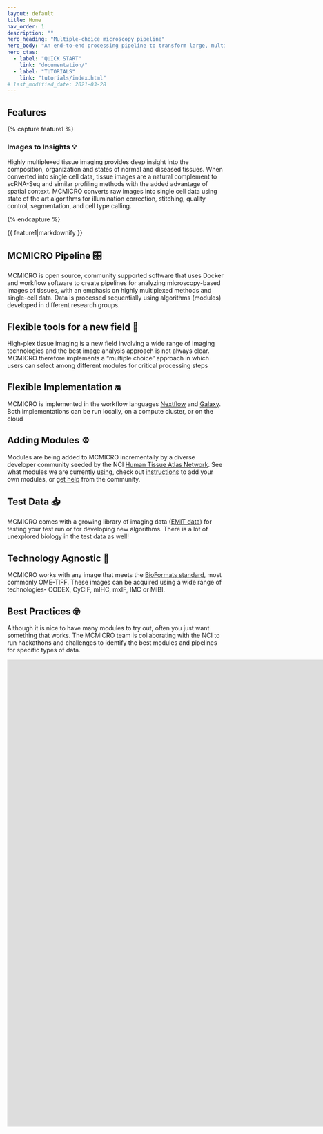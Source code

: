 ```yaml
---
layout: default
title: Home
nav_order: 1
description: ""
hero_heading: "Multiple-choice microscopy pipeline"
hero_body: "An end-to-end processing pipeline to transform large, multi-channel whole slide images into single-cell data. This site is a consolidated source of information on [MCMICRO](https://github.com/labsyspharm/mcmicro), documentation, roadmap, community and test data."
hero_ctas:
  - label: "QUICK START"
    link: "documentation/"
  - label: "TUTORIALS"
    link: "tutorials/index.html"
# last_modified_date: 2021-03-28
---
```


<!-- UIkit CSS -->
<!-- 
<link rel="stylesheet" href="https://cdn.jsdelivr.net/npm/uikit@3.6.22/dist/css/uikit.min.css" />
-->


## Features

{% capture feature1 %}
### Images to Insights 💡
Highly multiplexed tissue imaging provides deep insight into the composition, organization and states of normal and diseased tissues. When converted into single cell data, tissue images are a natural complement to scRNA-Seq and similar profiling methods with the added advantage of spatial context. MCMICRO converts raw images into single cell data using state of the art algorithms for illumination correction, stitching, quality control, segmentation, and cell type calling.

{% endcapture %}

<div class="row">
    <div class="col-xs-12 col-sm-6">
        {{ feature1|markdownify }}
    </div>
    <div class="col-xs-12 col-sm-6">
        <div class="uk-card uk-card-default uk-card-body">
            <h2 class="uk-card-title">MCMICRO Pipeline 🎛️</h2>
            <p>MCMICRO is open source, community supported software that uses Docker and workflow software to create pipelines for analyzing microscopy-based images of tissues, with an emphasis on highly multiplexed methods and single-cell data. Data is processed sequentially using algorithms (modules) developed in different research groups.</p>
        </div>
    </div>
    <div class="col-xs-12 col-sm-6">
        <div class="uk-card uk-card-default uk-card-body">
            <h2 class="uk-card-title">Flexible tools for a new field 🤝</h2>
            <p>High-plex tissue imaging is a new field involving a wide range of imaging technologies and the best image analysis approach is not always clear. MCMICRO therefore implements a “multiple choice” approach in which users can select among different modules for critical processing steps</p>
        </div>
    </div>
    <div class="col-xs-12 col-sm-6">
        <div class="uk-card uk-card-default uk-card-body">
            <h2 class="uk-card-title">Flexible Implementation 🔛</h2>
            <p>MCMICRO is implemented in the workflow languages <a href="https://www.nextflow.io/">Nextflow</a> and <a href="https://galaxyproject.org/">Galaxy</a>. Both implementations can be run locally, on a compute cluster, or on the cloud</p>
        </div>
    </div>
    <div class="col-xs-12 col-sm-6">
        <div class="uk-card uk-card-default uk-card-body">
            <h2 class="uk-card-title">Adding Modules ⚙️</h2>
            <p>Modules are being added to MCMICRO incrementally by a diverse developer
                community seeded by the NCI <a href="https://humantumoratlas.org/">Human Tissue Atlas Network</a>. See what modules we are
                currently <a href="roadmap/">using</a>, check out <a href="roadmap/adding.html">instructions</a> to add your own modules, or <a href="help.html">get help</a> from
the community.</p>
        </div>
    </div>
    <div class="col-xs-12 col-sm-6">
        <div class="uk-card uk-card-default uk-card-body">
            <h2 class="uk-card-title">Test Data 📥</h2>
            <p>MCMICRO comes with a growing library of imaging data (<a href="datasets.html#exemplar-microscopy-images-of-tissues-emit">EMIT data</a>) for testing your test run or for developing new algorithms. There is a lot of unexplored biology in the test data as well!</p>
        </div>
    </div>
    <div class="col-xs-12 col-sm-6">
        <div class="uk-card uk-card-default uk-card-body">
            <h2 class="uk-card-title">Technology Agnostic 🎩</h2>
            <p>MCMICRO works with any image that meets the <a href="https://www.openmicroscopy.org/bio-formats/">BioFormats standard</a>, most commonly OME-TIFF. These images can be acquired using a wide range of technologies- CODEX, CyCIF, mIHC, mxIF, IMC or MIBI.</p>
        </div>
    </div>
    <div class="col-xs-12 col-sm-6">
        <div class="uk-card uk-card-default uk-card-body">
            <h2>Best Practices 🤓</h2>
            <p>Although it is nice to have many modules to try out, often you just want something that works. The MCMICRO team is collaborating with the NCI to run hackathons and challenges to identify the best modules and pipelines for specific types of data.</p>
        </div>
    </div>
</div>

<div class="uk-cover-container uk-margin-medium-bottom">
    <canvas width="1920" height="1080"></canvas>
    <iframe src="
    https://www.youtube.com/embed/DY_F-eG9nm4?fs=0&amp;iv_load_polocy=3&amp;modestbranding=1&amp;playsinline=1&amp;autoplay=1&amp;controls=0&amp;rel=0&amp;playlist=DY_F-eG9nm4&amp;loop=1" width="1920" height="1080" frameborder="0" uk-cover></iframe>
</div>
               

<!-- UIkit JS -->
<!-- 
<script src="https://cdn.jsdelivr.net/npm/uikit@3.6.22/dist/js/uikit.min.js"></script>
<script src="https://cdn.jsdelivr.net/npm/uikit@3.6.22/dist/js/uikit-icons.min.js"></script>
-->